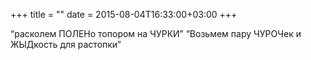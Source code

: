 +++
title = ""
date = 2015-08-04T16:33:00+03:00
+++

“расколем ПОЛЕНо топором на ЧУРКИ”
“Возьмем пару ЧУРОЧек и ЖЫДкость для растопки”


